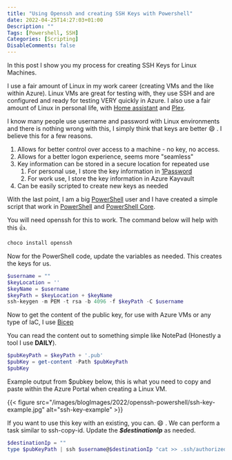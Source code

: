 ```yaml
---
title: "Using Openssh and creating SSH Keys with Powershell"
date: 2022-04-25T14:27:03+01:00
Description: ""
Tags: [Powershell, SSH]
Categories: [Scripting]
DisableComments: false
---
```


In this post I show you my process for creating SSH Keys for Linux Machines.

I use a fair amount of Linux in my work career (creating VMs and the like within Azure). Linux VMs are great for testing with, they use SSH and are configured and ready for testing VERY quickly in Azure. I also use a fair amount of Linux in personal life, with [Home assistant](https://home-assisant.io) and [Plex](https://plex.tv).

I know many people use username and password with Linux environments and there is nothing wrong with this, I simply think that keys are better :smile: . I believe this for a few reasons.

1. Allows for better control over access to a machine - no key, no access.
1. Allows for a better logon experience, seems more "seamless"
1. Key information can be stored in a secure location for repeated use
    1. For personal use, I store the key information in [1Password](https://1password.com/)
    1. For work use, I store the key information in Azure Kayvault
1. Can be easily scripted to create new keys as needed

With the last point, I am a big [PowerShell](https://docs.microsoft.com/en-us/powershell/scripting/overview?view=powershell-7.2) user and I have created a simple script that work in [PowerShell](https://docs.microsoft.com/en-us/powershell/scripting/windows-powershell/install/installing-windows-powershell?view=powershell-7.2) and [PowerShell Core](https://github.com/powershell/powershell).

You will need openssh for this to work. The command below will help with this 👍.

```powershell
choco install openssh
```

Now for the PowerShell code, update the variables as needed. This creates the keys for us.

```powershell
$username = ""
$keyLocation = ''
$keyName = $username
$keyPath = $keyLocation + $keyName
ssh-keygen -m PEM -t rsa -b 4096 -f $keyPath -C $username
```

Now to get the content of the public key, for use with Azure VMs or any type of IaC, I use [Bicep](https://docs.microsoft.com/en-us/azure/azure-resource-manager/bicep/overview?tabs=bicep)

You can read the content out to something simple like NotePad (Honestly a tool I use **DAILY**).

```powershell
$pubKeyPath = $keyPath + '.pub'
$pubKey = get-content -Path $pubKeyPath
$pubKey
```

Example output from $pubkey below, this is what you need to copy and paste within the Azure Portal when creating a Linux VM.

{{< figure src="/images/blogImages/2022/openssh-powershell/ssh-key-example.jpg" alt="ssh-key-example" >}}

If you want to use this key with an existing, you can. :smile: . We can perform a task similar to ssh-copy-id. Update the ***$destinationIp*** as needed.

```powershell
$destinationIp = ""
type $pubKeyPath | ssh $username@$destinationIp "cat >> .ssh/authorized_keys"
```
